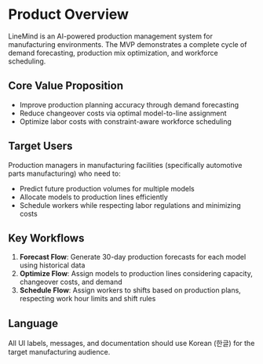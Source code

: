 # Product Overview

LineMind is an AI-powered production management system for manufacturing environments. The MVP demonstrates a complete cycle of demand forecasting, production mix optimization, and workforce scheduling.

## Core Value Proposition

- Improve production planning accuracy through demand forecasting
- Reduce changeover costs via optimal model-to-line assignment
- Optimize labor costs with constraint-aware workforce scheduling

## Target Users

Production managers in manufacturing facilities (specifically automotive parts manufacturing) who need to:
- Predict future production volumes for multiple models
- Allocate models to production lines efficiently
- Schedule workers while respecting labor regulations and minimizing costs

## Key Workflows

1. **Forecast Flow**: Generate 30-day production forecasts for each model using historical data
2. **Optimize Flow**: Assign models to production lines considering capacity, changeover costs, and demand
3. **Schedule Flow**: Assign workers to shifts based on production plans, respecting work hour limits and shift rules

## Language

All UI labels, messages, and documentation should use Korean (한글) for the target manufacturing audience.
